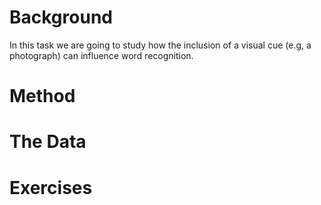 # Background

In this task we are going to study how the inclusion of a visual cue (e.g, a photograph) can influence word recognition.  

# Method



# The Data

# Exercises
